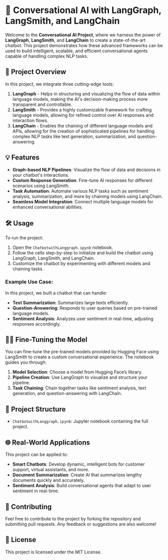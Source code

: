 # 🚀 Conversational AI with LangGraph, LangSmith, and LangChain

Welcome to the **Conversational AI Project**, where we harness the power of **LangGraph**, **LangSmith**, and **LangChain** to create a state-of-the-art chatbot. This project demonstrates how these advanced frameworks can be used to build intelligent, scalable, and efficient conversational agents capable of handling complex NLP tasks.

## 📝 Project Overview
In this project, we integrate three cutting-edge tools:
1. **LangGraph** - Helps in structuring and visualizing the flow of data within language models, making the AI's decision-making process more transparent and controllable.
2. **LangSmith** - Provides a highly customizable framework for crafting language models, allowing for refined control over AI responses and interaction flows.
3. **LangChain** - Enables the chaining of different language models and APIs, allowing for the creation of sophisticated pipelines for handling complex NLP tasks like text generation, summarization, and question-answering.

## 💡 Features
- **Graph-based NLP Pipelines**: Visualize the flow of data and decisions in your chatbot's interactions.
- **Custom Response Generation**: Fine-tune AI responses for different scenarios using LangSmith.
- **Task Automation**: Automate various NLP tasks such as sentiment analysis, summarization, and more by chaining models using LangChain.
- **Seamless Model Integration**: Connect multiple language models for enhanced conversational abilities.


## 🛠️ Usage

To run the project:
1. Open the `ChatbotwithLanggraph.ipynb` notebook.
2. Follow the cells step-by-step to initialize and build the chatbot using LangGraph, LangSmith, and LangChain.
3. Customize the chatbot by experimenting with different models and chaining tasks.

### Example Use Case:
In this project, we built a chatbot that can handle:
- **Text Summarization**: Summarizes large texts efficiently.
- **Question-Answering**: Responds to user queries based on pre-trained language models.
- **Sentiment Analysis**: Analyzes user sentiment in real-time, adjusting responses accordingly.

## 🧑‍💻 Fine-Tuning the Model
You can fine-tune the pre-trained models provided by Hugging Face using LangSmith to create a custom conversational experience. The notebook guides you through:
1. **Model Selection**: Choose a model from Hugging Face’s library.
2. **Pipeline Creation**: Use LangGraph to visualize and structure your pipeline.
3. **Task Chaining**: Chain together tasks like sentiment analysis, text generation, and question-answering with LangChain.

## 📂 Project Structure
- `ChatbotwithLanggraph.ipynb`: Jupyter notebook containing the full project.

## 🌐 Real-World Applications
This project can be applied to:
- **Smart Chatbots**: Develop dynamic, intelligent bots for customer support, virtual assistants, and more.
- **Document Summarization**: Create AI that summarizes lengthy documents quickly and accurately.
- **Sentiment Analysis**: Build conversational agents that adapt to user sentiment in real-time.

## 🤝 Contributing
Feel free to contribute to the project by forking the repository and submitting pull requests. Any feedback or suggestions are also welcome!

## 📜 License
This project is licensed under the MIT License.

